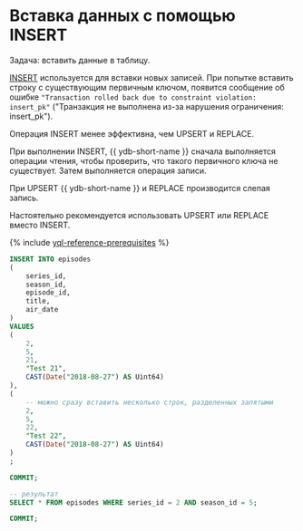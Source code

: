 # Вставка данных с помощью INSERT

Задача: вставить данные в таблицу.

[INSERT](../reference/syntax/insert_into.md) используется для вставки новых записей.
При попытке вставить строку с существующим первичным ключом, появится сообщение об ошибке ```"Transaction rolled back due to constraint violation: insert_pk"``` ("Транзакция не выполнена из-за нарушения ограничения: insert_pk").

Операция INSERT менее эффективна, чем UPSERT и REPLACE.

При выполнении INSERT, {{ ydb-short-name }} сначала выполняется операции чтения, чтобы проверить, что такого первичного ключа не существует. Затем выполняется операция записи.

При UPSERT {{ ydb-short-name }} и REPLACE производится слепая запись.

Настоятельно рекомендуется использовать UPSERT или REPLACE вместо INSERT.

{% include [yql-reference-prerequisites](../../_includes/yql_tutorial_prerequisites.md) %}

```sql
INSERT INTO episodes
(
    series_id,
    season_id,
    episode_id,
    title,
    air_date
)
VALUES
(
    2,
    5,
    21,
    "Test 21",
    CAST(Date("2018-08-27") AS Uint64)
),
(
    -- можно сразу вставить несколько строк, разделенных запятыми
    2,
    5,
    22,
    "Test 22",
    CAST(Date("2018-08-27") AS Uint64)
)
;

COMMIT;

-- результат
SELECT * FROM episodes WHERE series_id = 2 AND season_id = 5;

COMMIT;
```

